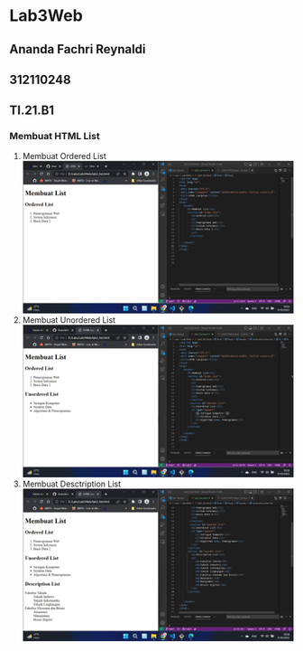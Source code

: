 # Lab3Web
## Ananda Fachri Reynaldi
## 312110248
## TI.21.B1

### Membuat HTML List
1. Membuat Ordered List
![Step1](SS/SS1.png)
2. Membuat Unordered List
![Step2](SS/SS2.png)
3. Membuat Desctription List
![Step3](SS/SS3.png)
